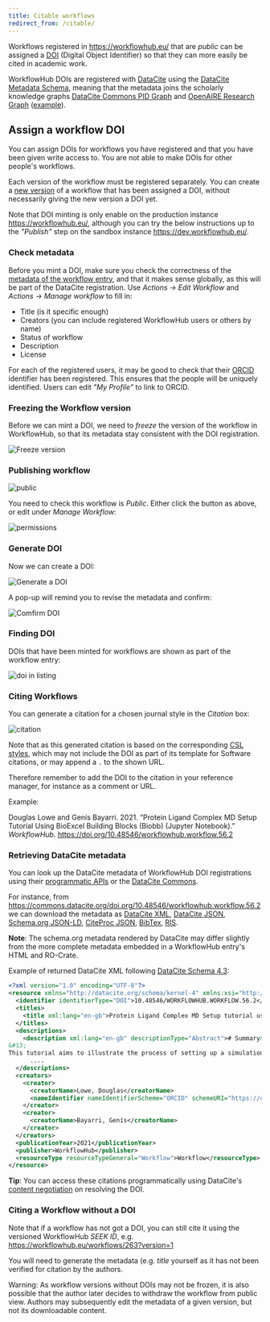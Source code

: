 ```yaml
---
title: Citable workflows
redirect_from: /citable/
---
```


Workflows registered in <https://workflowhub.eu/> that are _public_ can be assigned a [DOI](https://www.doi.org/) (Digital Object Identifier) so that they can more easily be cited in academic work. 

WorkflowHub DOIs are registered with [DataCite](https://datacite.org/) using the [DataCite Metadata Schema](https://schema.datacite.org/), meaning that the metadata joins the scholarly knowledge graphs [DataCite Commons PID Graph](https://commons.datacite.org/doi.org?query=client.uid:borq.00002-2021) and [OpenAIRE Research Graph](https://graph.openaire.eu/) ([example](https://explore.openaire.eu/search/software?pid=10.48546%2Fworkflowhub.workflow.160.1)).

## Assign a workflow DOI

You can assign DOIs for workflows you have registered and that you have been given write access to.  You are not able to make DOIs for other people's workflows.

Each version of the workflow must be registered separately. You can create a [new version](https://about.workflowhub.eu/Updating-a-registered-workflow/) of a workflow that has been assigned a DOI, without necessarily giving the new version a DOI yet.

Note that DOI minting is only enable on the production instance <https://workflowhub.eu/>, although you can try the below instructions up to the _"Publish"_ step on the sandbox instance <https://dev.workflowhub.eu/>.

### Check metadata

Before you mint a DOI, make sure you check the correctness of the [metadata of the workflow entry](https://about.workflowhub.eu/Registering-a-workflow-with-a-diagram-and-abstract-CWL/), and that it makes sense globally, as this will be part of the DataCite registration. Use _Actions -> Edit Workflow_ and _Actions -> Manage workflow_ to fill in:

* Title (is it specific enough)
* Creators (you can include registered WorkflowHub users or others by name)
* Status of workflow
* Description
* License

For each of the registered users, it may be good to check that their [ORCID](https://orcid.org/) identifier has been registered. This ensures that the people will be uniquely identified. Users can edit _"My Profile"_ to link to ORCID.

### Freezing the Workflow version

Before we can mint a DOI, we need to _freeze_ the version of the workflow in WorkflowHub, so that its metadata stay consistent with the DOI registration.

![Freeze version](https://user-images.githubusercontent.com/253413/151150858-53c72ec7-3b9d-4349-9b99-8449eea396f9.png)

### Publishing workflow

![public](https://user-images.githubusercontent.com/253413/151160453-e471389f-1824-4390-a182-59ee8d684d4d.png)

You need to check this workflow is _Public_. Either click the button as above, or edit under _Manage Workflow_:

![permissions](https://user-images.githubusercontent.com/253413/151153355-2eefc5e6-c019-43bd-b041-633c7e15fb4c.png)


### Generate DOI

Now we can create a DOI:

![Generate a DOI](https://user-images.githubusercontent.com/253413/151153468-b6e63f0f-955c-4d08-aeec-9183a00ee840.png)

A pop-up will remind you to revise the metadata and confirm:

![Comfirm DOI](https://user-images.githubusercontent.com/253413/151153585-994b0d33-74c9-4ab3-b1b5-7a8669405810.png)


### Finding DOI

DOIs that have been minted for workflows are shown as part of the workflow entry:

![doi in listing](https://user-images.githubusercontent.com/253413/151153977-ece6cfe0-4aa1-437b-a7f8-7e0a395d76f9.png)

### Citing Workflows

You can generate a citation for a chosen journal style in the _Citation_ box:

![citation](https://user-images.githubusercontent.com/253413/151154405-d027f1ef-2c27-4c94-ab03-0fb141b8611b.png)

Note that as this generated citation is based on the corresponding [CSL styles](https://citationstyles.org/), which may not include the DOI as part of its template for Software citations, or may append a `.` to the shown URL. 

Therefore remember to add the DOI to the citation in your reference manager, for instance as a comment or URL.

Example:

Douglas Lowe and Genís Bayarri. 2021. “Protein Ligand Complex MD Setup Tutorial Using BioExcel Building Blocks (Biobb) (Jupyter Notebook).” _WorkflowHub_. 
<https://doi.org/10.48546/workflowhub.workflow.56.2>


### Retrieving DataCite metadata

You can look up the DataCite metadata of WorkflowHub DOI registrations using their [programmatic APIs](https://datacite.org/integratorapis.html) or the [DataCite Commons](https://commons.datacite.org/).

For instance, from <https://commons.datacite.org/doi.org/10.48546/workflowhub.workflow.56.2> we can download the metadata as [DataCite XML](https://api.datacite.org/application/vnd.datacite.datacite+xml/10.48546/workflowhub.workflow.56.2), [DataCite JSON](https://api.datacite.org/application/vnd.datacite.datacite+json/10.48546/workflowhub.workflow.56.2), [Schema.org JSON-LD](https://api.datacite.org/application/vnd.schemaorg.ld+json/10.48546/workflowhub.workflow.56.2), [CiteProc JSON](https://api.datacite.org/application/vnd.citationstyles.csl+json/10.48546/workflowhub.workflow.56.2), [BibTex](https://api.datacite.org/application/x-bibtex/10.48546/workflowhub.workflow.56.2), [RIS](https://api.datacite.org/application/x-research-info-systems/10.48546/workflowhub.workflow.56.2).

**Note**: The schema.org metadata rendered by DataCite may differ slightly from the more complete metadata embedded in a WorkflowHub entry's HTML and RO-Crate.

Example of returned DataCite XML following [DataCite Schema 4.3](https://schema.datacite.org/meta/kernel-4.3/):

```xml
<?xml version="1.0" encoding="UTF-8"?>
<resource xmlns="http://datacite.org/schema/kernel-4" xmlns:xsi="http://www.w3.org/2001/XMLSchema-instance" xsi:schemaLocation="http://datacite.org/schema/kernel-4 http://schema.datacite.org/meta/kernel-4.3/metadata.xsd">
  <identifier identifierType="DOI">10.48546/WORKFLOWHUB.WORKFLOW.56.2</identifier>
  <titles>
    <title xml:lang="en-gb">Protein Ligand Complex MD Setup tutorial using BioExcel Building Blocks (biobb) (jupyter notebook)</title>
  </titles>
  <descriptions>
    <description xml:lang="en-gb" descriptionType="Abstract"># Summary&#13;
&#13;
This tutorial aims to illustrate the process of setting up a simulation system containing a protein in complex with a ligand, step by step, using the BioExcel Building Blocks library (biobb). The particular example used is the T4 lysozyme L99A/M102Q protein (PDB code 3HTB), in complex with the 2-propylphenol small molecule (3-letter Code JZ4).&#13; 
      ....
  </descriptions>
  <creators>
    <creator>
      <creatorName>Lowe, Douglas</creatorName>
      <nameIdentifier nameIdentifierScheme="ORCID" schemeURI="https://orcid.org">https://orcid.org/0000-0002-1248-3594</nameIdentifier>
    </creator>
    <creator>
      <creatorName>Bayarri, Genís</creatorName>
    </creator>
  </creators>
  <publicationYear>2021</publicationYear>
  <publisher>WorkflowHub</publisher>
  <resourceType resourceTypeGeneral="Workflow">Workflow</resourceType>
</resource>
```

**Tip**: You can access these citations programmatically using DataCite's [content negotiation](https://support.datacite.org/docs/datacite-content-resolver) on resolving the DOI.

### Citing a Workflow without a DOI

Note that if a workflow has not got a DOI, you can still cite it using the versioned WorkflowHub _SEEK ID_, e.g. <https://workflowhub.eu/workflows/263?version=1>

You will need to generate the metadata (e.g. _title_ yourself as it has not been verified for citation by the authors. 

Warning: As workflow versions without DOIs may not be frozen, it is also possible that the author later decides to withdraw the workflow from public view. Authors may subsequently edit the metadata of a given version, but not its downloadable content.

